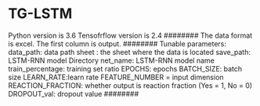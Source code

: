 # TG-LSTM
Python version is 3.6
Tensofrflow version is 2.4
########
The data format is excel. The first column is output.
########
Tunable parameters:
	data_path: data path 
    sheet : the sheet where the data is located
    save_path: LSTM-RNN model Directory
    net_name: LSTM-RNN model name
    train_percentage: training set ratio
    EPOCHS: epochs
    BATCH_SIZE: batch size
    LEARN_RATE:learn rate
    FEATURE_NUMBER = input dimension
    REACTION_FRACTION: whether output is reaction fraction (Yes = 1, No = 0)
    DROPOUT_val: dropout value
########
